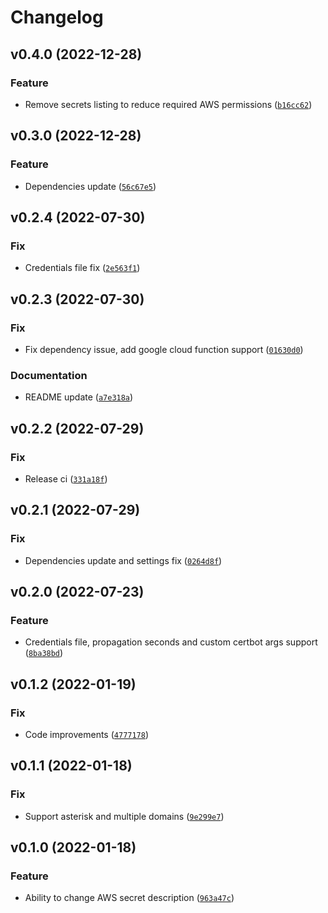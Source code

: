 # Changelog

<!--next-version-placeholder-->

## v0.4.0 (2022-12-28)
### Feature
* Remove secrets listing to reduce required AWS permissions ([`b16cc62`](https://github.com/KiraLT/certbot-lambda/commit/b16cc6250ca6029ad7e20606441b4a3aef2902cb))

## v0.3.0 (2022-12-28)
### Feature
* Dependencies update ([`56c67e5`](https://github.com/KiraLT/certbot-lambda/commit/56c67e554aa86de8eaafe285b363feb995ff797f))

## v0.2.4 (2022-07-30)
### Fix
* Credentials file fix ([`2e563f1`](https://github.com/KiraLT/certbot-lambda/commit/2e563f1133d54cd750b104a586b995793454c3b2))

## v0.2.3 (2022-07-30)
### Fix
* Fix dependency issue, add google cloud function support ([`01630d0`](https://github.com/KiraLT/certbot-lambda/commit/01630d010296729fed0b7d4431f547bd426a852f))

### Documentation
* README update ([`a7e318a`](https://github.com/KiraLT/certbot-lambda/commit/a7e318adffb37134155fe60a693b1c1c512d2242))

## v0.2.2 (2022-07-29)
### Fix
* Release ci ([`331a18f`](https://github.com/KiraLT/certbot-lambda/commit/331a18f9cc189f5a236984aa47a7becdafc6b550))

## v0.2.1 (2022-07-29)
### Fix
* Dependencies update and settings fix ([`0264d8f`](https://github.com/KiraLT/certbot-lambda/commit/0264d8f1c446b17ed47cf0460a29afca23ca3639))

## v0.2.0 (2022-07-23)
### Feature
* Credentials file, propagation seconds and custom certbot args support ([`8ba38bd`](https://github.com/KiraLT/certbot-lambda/commit/8ba38bdc24d87722cd9fb308215d3ed582e85af4))

## v0.1.2 (2022-01-19)
### Fix
* Code improvements ([`4777178`](https://github.com/KiraLT/certbot-lambda/commit/4777178eb2e1c78aaaebffbae0985d15272b7464))

## v0.1.1 (2022-01-18)
### Fix
* Support asterisk and multiple domains ([`9e299e7`](https://github.com/KiraLT/certbot-lambda/commit/9e299e7bccf64ee7b3a097b75945a04ce00d8da9))

## v0.1.0 (2022-01-18)
### Feature
* Ability to change AWS secret description ([`963a47c`](https://github.com/KiraLT/certbot-lambda/commit/963a47cc76bf182e26ce7d3094f6f903d4778791))

